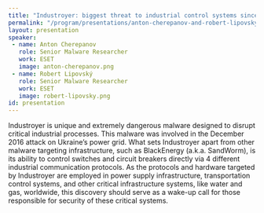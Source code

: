 ```yaml
---
title: "Industroyer: biggest threat to industrial control systems since Stuxnet"
permalink: "/program/presentations/anton-cherepanov-and-robert-lipovsky/"
layout: presentation
speaker: 
 - name: Anton Cherepanov
   role: Senior Malware Researcher
   work: ESET
   image: anton-cherepanov.png
 - name: Robert Lipovský
   role: Senior Malware Researcher
   work: ESET
   image: robert-lipovsky.png
id: presentation
---
```

Industroyer is unique and extremely dangerous malware designed to disrupt critical industrial processes. This malware was involved in the December 2016 attack on Ukraine’s power grid. What sets Industroyer apart from other malware targeting infrastructure, such as BlackEnergy (a.k.a. SandWorm), is its ability to control switches and circuit breakers directly via 4 different industrial communication protocols. As the protocols and hardware targeted by Industroyer are employed in power supply infrastructure, transportation control systems, and other critical infrastructure systems, like water and gas, worldwide, this discovery should serve as a wake-up call for those responsible for security of these critical systems.